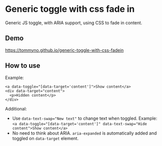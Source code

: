 # Generic toggle with css fade in
Generic JS toggle, with ARIA support, using CSS to fade in content.

## Demo
https://tommyno.github.io/generic-toggle-with-css-fadein

## How to use
Example:
```
<a data-toggle="[data-target='content']">Show content</a>
<div data-target="content">
  <p>Hidden content</p>
</div>
```

Additional: 
* Use `data-text-swap="New text"` to change text when toggled. Example:
`<a data-toggle="[data-target='content']" data-text-swap="Hide content">Show content</a>`
* No need to think about ARIA. `aria-expanded` is automatically added and toggled on `data-target` element.
